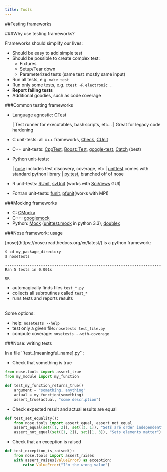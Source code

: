```yaml
---
title: Tools
---
```


##Testing frameworks

###Why use testing frameworks?

<p align="left">Frameworks should simplify our lives:</p>

* Should be easy to add simple test
* Should be possible to create complex test:
    * Fixtures
    * Setup/Tear down
    * Parameterized tests (same test, mostly same input)
* Run all tests, e.g. ``make test``
* Run only some tests, e.g. ``ctest -R electronic .``
* **Report failing tests**
* Additional goodies, such as code coverage

###Common testing frameworks

* Language agnostic: [CTest](http://www.cmake.org/cmake/help/v2.8.12/ctest.html)

    | Test runner for executables, bash scripts, etc...
    | Great for legacy code hardening

* C unit-tests:
    all c++ frameworks,
    [Check](http://check.sourceforge.net/),
    [CUnit](http://cunit.sourceforge.net)

* C++ unit-tests:
    [CppTest](http://cpptest.sourceforge.net/),
    [Boost::Test](http://www.boost.org/doc/libs/1_55_0/libs/test/doc/html/index.html),
    [google-test](https://code.google.com/p/googletest/),
    [Catch](https://github.com/philsquared/Catch) (best)

* Python unit-tests:

    | [nose](https://nose.readthedocs.org/en/latest/) includes test discovery, coverage, etc
    | [unittest](http://docs.python.org/2/library/unittest.html) comes with standard python library
    | [py.test](http://pytest.org/latest/), branched off of nose

* R unit-tests:
    [RUnit](http://cran.r-project.org/web/packages/RUnit/index.html),
    [svUnit](http://cran.r-project.org/web/packages/svUnit/index.html)
    (works with [SciViews](http://www.sciviews.org/) GUI)

* Fortran unit-tests:
    [funit](http://nasarb.rubyforge.org/funit/),
    [pfunit](http://sourceforge.net/projects/pfunit/)(works with MPI)


###Mocking frameworks

* C: [CMocka](http://www.cmocka.org/)
* C++: [googlemock](https://code.google.com/p/googlemock/)
* Python: [Mock](http://www.voidspace.org.uk/python/mock/)
  ([unittest.mock](http://docs.python.org/dev/library/unittest.mock) in python 3.3),
  [doublex](https://pypi.python.org/pypi/doublex)

###Nose framework: usage

<div align="left">
[nose](https://nose.readthedocs.org/en/latest/) is a python framework:

``` bash
$ cd my_package_directory
$ nosetests
```

```
----------------------------------------------------------------------
Ran 5 tests in 0.001s

OK
```

* automagically finds files ``test_*.py``
* collects all subroutines called ``test_*``
* runs tests and reports results

<br>
Some options:

* help: `nosetests --help`
* test only a given file: `nosetests test_file.py`
* compute coverage: `nosetests --with-coverage`
</div>

###Nose: writing tests

<div align="left">
In a file ``test_[meaningful_name].py``:

* Check that something is true

``` python
from nose.tools import assert_true
from my_module import my_function

def test_my_function_returns_true():
    argument = "something, anything"
    actual = my_function(something)
    assert_true(actual, "some description")
```

* Check expected result and actual results are equal

``` python
def test_set_equality():
    from nose.tools import assert_equal, assert_not_equal
    assert_equal(set([1, 2]), set([2, 1]), "Sets are order independent")
    assert_not_equal(set([1, 2]), set([1, 3]), "Sets elements matter")
```

* Check that an exception is raised

``` python
def test_exception_is_raised():
    from nose.tools import assert_raises
    with assert_raises(ValueError) as exception:
        raise ValueError("I'm the wrong value")
```
